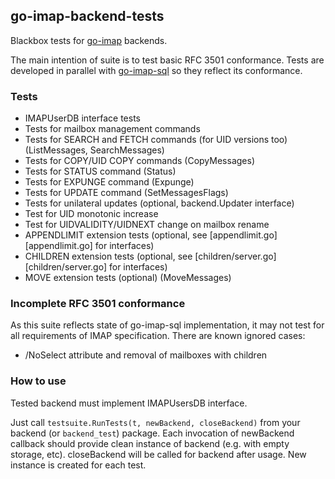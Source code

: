 go-imap-backend-tests
-----------------------

Blackbox tests for [go-imap] backends. 

The main intention of suite is to test basic RFC 3501 conformance.
Tests are developed in parallel with [go-imap-sql] so they reflect its
conformance.

### Tests

* IMAPUserDB interface tests
* Tests for mailbox management commands
* Tests for SEARCH and FETCH commands (for UID versions too) (ListMessages, SearchMessages)
* Tests for COPY/UID COPY commands (CopyMessages)
* Tests for STATUS command (Status)
* Tests for EXPUNGE command (Expunge)
* Tests for UPDATE command (SetMessagesFlags)
* Tests for unilateral updates (optional, backend.Updater interface)
* Test for UID monotonic increase
* Test for UIDVALIDITY/UIDNEXT change on mailbox rename
* APPENDLIMIT extension tests (optional, see [appendlimit.go][appendlimit.go] for interfaces)
* CHILDREN extension tests (optional, see [children/server.go][children/server.go] for interfaces)
* MOVE extension tests (optional) (MoveMessages)

### Incomplete RFC 3501 conformance

As this suite reflects state of go-imap-sql implementation, it may not test for
all requirements of IMAP specification.
There are known ignored cases:

* /NoSelect attribute and removal of mailboxes with children

### How to use

Tested backend must implement IMAPUsersDB interface.

Just call `testsuite.RunTests(t, newBackend, closeBackend)` from your backend (or
`backend_test`) package.  Each invocation of newBackend callback should provide
clean instance of backend (e.g. with empty storage, etc).  closeBackend will be
called for backend after usage. New instance is created for each test.

[go-imap]: https://github.com/emersion/go-imap
[go-imap-sql]: https://github.com/foxcpp/go-imap-sql
